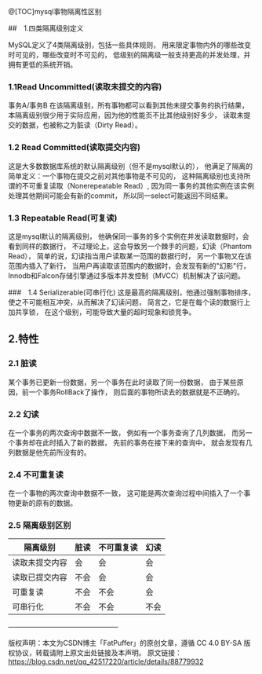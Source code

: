 @[TOC]mysql事物隔离性区别

##　1.四类隔离级别定义

MySQL定义了4类隔离级别，包括一些具体规则，
用来限定事物内外的哪些改变时可见的，哪些改变时不可见的，
低级别的隔离级一般支持更高的并发处理，并拥有更低的系统开销。

### 1.1Read Uncommitted(读取未提交的内容)

事务A/事务B
在该隔离级别，所有事物都可以看到其他未提交事务的执行结果，
本隔离级别很少用于实际应用，因为他的性能页不比其他级别好多少，
读取未提交的数据，也被称之为脏读（Dirty Read）。

### 1.2 Read Committed(读取提交内容)
这是大多数数据库系统的默认隔离级别（但不是mysql默认的），
他满足了隔离的简单定义：一个事物在提交之前对其他事物是不可见的，
这种隔离级别也支持所谓的不可重复读取（Nonerepeatable Read）,
因为同一事务的其他实例在该实例处理其他期间可能会有新的commit，
所以同一select可能返回不同结果。

### 1.3 Repeatable Read(可复读)
这是mysql默认的隔离级别，
他确保同一事务的多个实例在并发读取数据时，会看到同样的数据行，
不过理论上，这会导致另一个棘手的问题，幻读（Phantom Read），
简单的说，幻读指当用户读取某一范围的数据行时，
另一个事物又在该范围内插入了新行，
当用户再读取该范围内的数据时，会发现有新的"幻影"行，
Innodb和Falcon存储引擎通过多版本并发控制（MVCC）机制解决了该问题。


###　1.4 Serializerable(可串行化)
这是最高的隔离级别，他通过强制事物排序，
使之不可能相互冲突，从而解决了幻读问题，
简言之，它是在每个读的数据行上加共享锁，
在这个级别，可能导致大量的超时现象和锁竞争。

## 2.特性

### 2.1 脏读
某个事务已更新一份数据，另一个事务在此时读取了同一份数据，
由于某些原因，前一个事务RollBack了操作，
则后面的事物所读去的数据就是不正确的。

### 2.2 幻读
在一个事务的两次查询中数据不一致，
例如有一个事务查询了几列数据，
而另一个事务却在此时插入了新的数据，
先前的事务在接下来的查询中，
就会发现有几列数据是他先前所没有的。

### 2.4 不可重复读
在一个事物的两次查询中数据不一致，
这可能是两次查询过程中间插入了一个事物更新的原有的数据。

### 2.5 隔离级别区别

|隔离级别|脏读|不可重复读|幻读|
|---|---|---|---|
|读取未提交内容|会|会|会|
|读取已提交内容|不会|会|会|
|可重复读|不会|不会|会|
|可串行化|不会|不会|不会|

————————————————

版权声明：本文为CSDN博主「FatPuffer」的原创文章，遵循 CC 4.0 BY-SA 版权协议，转载请附上原文出处链接及本声明。
原文链接：https://blog.csdn.net/qq_42517220/article/details/88779932